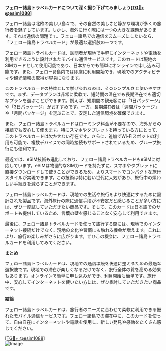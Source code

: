 **フェロー諸島トラベルカードについて深く掘り下げてみましょう[[TG💪+ @esim1088](https://t.me/s/esim1088)]**

フェロー諸島は北欧の美しい島々で、その自然の美しさと静かな環境が多くの旅行者を魅了しています。しかし、海外に行く際には一つの大きな課題があります。それは通信の問題です。フェロー諸島での通信をスムーズにしたいなら、「フェロー諸島トラベルカード」が最適な選択肢の一つです。

フェロー諸島トラベルカードは、訪問者が現地で手軽にインターネットや電話を利用できるように設計されたモバイル通信サービスです。このカードは現地のSIMカードとして使用可能であり、日本からでも簡単にオンラインで申し込み可能です。また、フェロー諸島内では即座に利用開始でき、現地でのアクティビティや観光情報の取得が容易になります。

このトラベルカードの特徴として挙げられるのは、そのシンプルさと使いやすさです。まず、データプランは非常に柔軟で、短時間の滞在でも長期滞在でも適切なプランを選ぶことができます。例えば、短期間の観光客には「1日パッケージ」や「3日パッケージ」がおすすめです。一方、長期滞在者は「週間パッケージ」や「月間パッケージ」を選ぶことで、安定した通信環境を確保できます。

また、フェロー諸島トラベルカードはローミング料金が不要なので、海外からの接続でも安心して使えます。特にスマホやタブレットを持っている方にとって、このトラベルカードは欠かせない存在です。さらに、追加でWi-Fiスポットの利用も可能で、複数デバイスでの同時接続もサポートされているため、グループ旅行にも便利です。

最近では、eSIM技術も進化しており、フェロー諸島トラベルカードもeSIMに対応しています。eSIMは物理的なSIMカードを持たずに、スマホやタブレットに直接ダウンロードして使うことができるため、よりスマートでコンパクトな旅行スタイルが実現できます。この技術は特に若い世代に人気があり、旅行中の煩わしい手続きを減らすことができます。

フェロー諸島トラベルカードは、現地での生活や旅行をより快適にするために設計された製品です。海外旅行の際に通信手段が不安定だと感じることが多い方には、ぜひ一度試していただきたい商品です。そして、このカードは日本語でのサポートも提供しているため、言葉の壁を感じることなく安心して利用できます。

最後に、フェロー諸島トラベルカードを使って旅行する際には、現地でのインターネット接続だけでなく、現地の文化や習慣にも触れる機会が増えます。これにより、旅行の楽しみがさらに広がります。ぜひこの機会に、フェロー諸島トラベルカードを利用してみてください。

**まとめ**

フェロー諸島トラベルカードは、現地での通信環境を快適に整えるための最適な選択肢です。現地での滞在が楽しくなるだけでなく、旅行全体の質を高める効果もあります。オンラインで簡単に申し込みができ、利用開始も簡単です。旅行中、安心してインターネットを使いたい方には、ぜひ検討していただきたい商品です。

**結論**

フェロー諸島トラベルカードは、旅行者のニーズに合わせて柔軟に利用できる優れたモバイル通信サービスです。フェロー諸島での滞在中に、このカードを使って、自由自在にインターネットや電話を使用し、新しい発見や感動をたくさん感じてください。

[[TG💪+ @esim1088](https://t.me/s/esim1088)]  
![Image](https://i.postimg.cc/Y0z9fWf4/image.png)